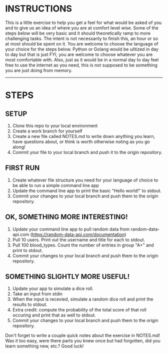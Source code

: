 # INSTRUCTIONS

This is a little exercise to help you get a feel for what would be asked of you and to give us an idea of where you are at comfort level wise.  Some of the steps below will be very basic and it should theoretically ramp to more challenging tasks.  The intent is not necessarily to finish this, an hour or so at most should be spent on it.  You are welcome to choose the language of your choice for the steps below.  Python or Golang would be uiltized in day to day but that is just FYI, you are welcome to choose whatever you are most comfortable with.  Also, just as it would be in a normal day to day feel free to use the internet as you need, this is not supposed to be something you are just doing from memory.  

-----

# STEPS

## SETUP
1. Clone this repo to your local environment
2. Create a work branch for yourself
3. Create a new file called NOTES.md to write down anything you learn, have questions about, or think is worth otherwise noting as you go along!
4. Commit your file to your local branch and push it to the origin repository.

## FIRST RUN
1. Create whatever file structure you need for your language of choice to be able to run a simple command line app
2. Update the command line app to print the basic "Hello world!" to stdout.
3. Commit your changes to your local branch and push them to the origin repository.

## OK, SOMETHING MORE INTERESTING!
1. Update your command line app to pull random data from random-data-api.com (https://random-data-api.com/documentation)
2. Pull 10 users. Print out the username and title for each to stdout.
3. Pull 100 blood_types.  Count the number of entries in group "A+" and print to stdout.
4. Commit your changes to your local branch and push them to the origin repository.

## SOMETHING SLIGHTLY MORE USEFUL!
1. Update your app to simulate a dice roll.
2. Take an input from stdin
3. When the input is recevied, simulate a random dice roll and print the results to stdout.
4. Extra credit: compute the probability of the total score of that roll occuring and print that as well to stdout.
5. Commit your changes to your local branch and push them to the origin repository.

Don't forget to write a couple quick notes about the exercise in NOTES.md!  Was it too easy, were there parts you knew once but had forgotten, did you learn something new, etc.?  Good luck!
